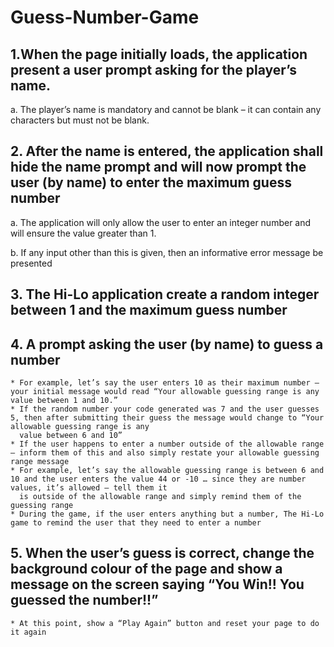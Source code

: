 # Guess-Number-Game
## 1.When the page initially loads, the application present a user prompt asking for the player’s name. 
  a. The player’s name is mandatory and cannot be blank – it can contain any characters but must not be blank.
## 2. After the name is entered, the application shall hide the name prompt and will now prompt the user (by name) to enter the maximum guess number
  a. The application will only allow the user to enter an integer number and will ensure the value greater than 1.
  
  b. If any input other than this is given, then an informative error message be presented
## 3. The Hi-Lo application create a random integer between 1 and the maximum guess number
## 4. A prompt asking the user (by name) to guess a number  
    * For example, let’s say the user enters 10 as their maximum number – your initial message would read “Your allowable guessing range is any value between 1 and 10.”
    * If the random number your code generated was 7 and the user guesses 5, then after submitting their guess the message would change to “Your allowable guessing range is any
      value between 6 and 10”
    * If the user happens to enter a number outside of the allowable range – inform them of this and also simply restate your allowable guessing range message  
    * For example, let’s say the allowable guessing range is between 6 and 10 and the user enters the value 44 or -10 … since they are number values, it’s allowed – tell them it
      is outside of the allowable range and simply remind them of the guessing range
    * During the game, if the user enters anything but a number, The Hi-Lo game to remind the user that they need to enter a number 
## 5. When the user’s guess is correct, change the background colour of the page and show a message on the screen saying “You Win!! You guessed the number!!”  
    * At this point, show a “Play Again” button and reset your page to do it again
